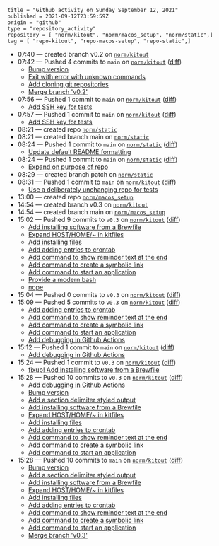 ```
title = "Github activity on Sunday September 12, 2021"
published = 2021-09-12T23:59:59Z
origin = "github"
type = "repository_activity"
repository = [ "norm/kitout", "norm/macos_setup", "norm/static",]
tag = [ "repo-kitout", "repo-macos-setup", "repo-static",]
```

* 07:40 — created branch v0.2 on [`norm/kitout`](https://github.com/norm/kitout)
* 07:42 — Pushed 4 commits to `main` on [`norm/kitout`](https://github.com/norm/kitout) ([diff](https://github.com/norm/kitout/compare/5217985d1e009ba81ca513f794e43e49a89fd51e..258529367cd06be38263860a0d4c6998612ce12c))
  * [Bump version](https://github.com/norm/kitout/commit/020906892bf217a46e8e9ecbbf7d5d8de8e0b711)
  * [Exit with error with unknown commands](https://github.com/norm/kitout/commit/3f37bcb70ccf861147fc64d46fda404eab1f8689)
  * [Add cloning git repositories](https://github.com/norm/kitout/commit/3cdd152080b4ad13246c609c25b3d80adcf55d7e)
  * [Merge branch 'v0.2'](https://github.com/norm/kitout/commit/258529367cd06be38263860a0d4c6998612ce12c)
* 07:56 — Pushed 1 commit to `main` on [`norm/kitout`](https://github.com/norm/kitout) ([diff](https://github.com/norm/kitout/compare/258529367cd06be38263860a0d4c6998612ce12c..0f351f9a605908fbaacec6ffe7a5dcd3018cb820))
  * [Add SSH key for tests](https://github.com/norm/kitout/commit/0f351f9a605908fbaacec6ffe7a5dcd3018cb820)
* 07:57 — Pushed 1 commit to `main` on [`norm/kitout`](https://github.com/norm/kitout) ([diff](https://github.com/norm/kitout/compare/0f351f9a605908fbaacec6ffe7a5dcd3018cb820..0a30d1cf7d0c504b8dcf5124846a135939e02a96))
  * [Add SSH key for tests](https://github.com/norm/kitout/commit/0a30d1cf7d0c504b8dcf5124846a135939e02a96)
* 08:21 — created repo [`norm/static`](https://github.com/norm/static)
* 08:21 — created branch main on [`norm/static`](https://github.com/norm/static)
* 08:24 — Pushed 1 commit to `main` on [`norm/static`](https://github.com/norm/static) ([diff](https://github.com/norm/static/compare/617b5dcce29407b3736f54ed7827c7650e004103..8f10bb2a48b5ccffba73ab507d0bd1de0ad9f964))
  * [Update default README formatting](https://github.com/norm/static/commit/8f10bb2a48b5ccffba73ab507d0bd1de0ad9f964)
* 08:24 — Pushed 1 commit to `main` on [`norm/static`](https://github.com/norm/static) ([diff](https://github.com/norm/static/compare/8f10bb2a48b5ccffba73ab507d0bd1de0ad9f964..38398ff7bab5b9fee883c984afb342d0535d8114))
  * [Expand on purpose of repo](https://github.com/norm/static/commit/38398ff7bab5b9fee883c984afb342d0535d8114)
* 08:29 — created branch patch on [`norm/static`](https://github.com/norm/static)
* 08:31 — Pushed 1 commit to `main` on [`norm/kitout`](https://github.com/norm/kitout) ([diff](https://github.com/norm/kitout/compare/0a30d1cf7d0c504b8dcf5124846a135939e02a96..c83114f7a17bb80f2fe08549a190b37f7017bcac))
  * [Use a deliberately unchanging repo for tests](https://github.com/norm/kitout/commit/c83114f7a17bb80f2fe08549a190b37f7017bcac)
* 13:00 — created repo [`norm/macos_setup`](https://github.com/norm/macos_setup)
* 14:54 — created branch v0.3 on [`norm/kitout`](https://github.com/norm/kitout)
* 14:54 — created branch main on [`norm/macos_setup`](https://github.com/norm/macos_setup)
* 15:02 — Pushed 9 commits to `v0.3` on [`norm/kitout`](https://github.com/norm/kitout) ([diff](https://github.com/norm/kitout/compare/7f94a833f8c110149a089e02cfa23754d28fa94a..22e0e30953b531bb7ab8e037a1be17cfb6d35773))
  * [Add installing software from a Brewfile](https://github.com/norm/kitout/commit/1f230e5d7cc611441a0402ae72f894bd978d0ce1)
  * [Expand HOST/HOME/~ in kitfiles](https://github.com/norm/kitout/commit/6f1dc688a1e0f8bbc252c40b6799db7f4578c05d)
  * [Add installing files](https://github.com/norm/kitout/commit/d5303cedc7b737c2948a67eef6ed3b1be3898408)
  * [Add adding entries to crontab](https://github.com/norm/kitout/commit/f6981fc5ab3cc004d0203a8034e25295d4369311)
  * [Add command to show reminder text at the end](https://github.com/norm/kitout/commit/3e2a7aa20841597016c119ee088ebcddf9769e55)
  * [Add command to create a symbolic link](https://github.com/norm/kitout/commit/5d2ab78464d47547a91990015b172dfc529b7e8f)
  * [Add command to start an application](https://github.com/norm/kitout/commit/084497e757d8ad9feb9104a01d0f619aee135a35)
  * [Provide a modern bash](https://github.com/norm/kitout/commit/b7ee2914686738ae8a7b23be2e04e64ba5ee7b92)
  * [nope](https://github.com/norm/kitout/commit/22e0e30953b531bb7ab8e037a1be17cfb6d35773)
* 15:04 — Pushed 0 commits to `v0.3` on [`norm/kitout`](https://github.com/norm/kitout) ([diff](https://github.com/norm/kitout/compare/22e0e30953b531bb7ab8e037a1be17cfb6d35773..084497e757d8ad9feb9104a01d0f619aee135a35))
* 15:09 — Pushed 5 commits to `v0.3` on [`norm/kitout`](https://github.com/norm/kitout) ([diff](https://github.com/norm/kitout/compare/084497e757d8ad9feb9104a01d0f619aee135a35..462a4af450761083a1e169dec9850e8367c8fffb))
  * [Add adding entries to crontab](https://github.com/norm/kitout/commit/655b01f01d15e8fd54c7fa974cf3e572c9528142)
  * [Add command to show reminder text at the end](https://github.com/norm/kitout/commit/dfb6eaa8a20049cdf19a69942591ee8c966101ef)
  * [Add command to create a symbolic link](https://github.com/norm/kitout/commit/850fa67c3533a03b9639ae82302b9427b060dfde)
  * [Add command to start an application](https://github.com/norm/kitout/commit/7b793d25b854fa839bdb4280f2221d1b014c162a)
  * [Add debugging in Github Actions](https://github.com/norm/kitout/commit/462a4af450761083a1e169dec9850e8367c8fffb)
* 15:12 — Pushed 1 commit to `main` on [`norm/kitout`](https://github.com/norm/kitout) ([diff](https://github.com/norm/kitout/compare/c83114f7a17bb80f2fe08549a190b37f7017bcac..1cb81ea064cfb72cb4253d95c1da72f6a2a5b6e7))
  * [Add debugging in Github Actions](https://github.com/norm/kitout/commit/1cb81ea064cfb72cb4253d95c1da72f6a2a5b6e7)
* 15:24 — Pushed 1 commit to `v0.3` on [`norm/kitout`](https://github.com/norm/kitout) ([diff](https://github.com/norm/kitout/compare/462a4af450761083a1e169dec9850e8367c8fffb..cbd7746f974dd4fd52c05c52e983173601cc175b))
  * [fixup! Add installing software from a Brewfile](https://github.com/norm/kitout/commit/cbd7746f974dd4fd52c05c52e983173601cc175b)
* 15:28 — Pushed 10 commits to `v0.3` on [`norm/kitout`](https://github.com/norm/kitout) ([diff](https://github.com/norm/kitout/compare/cbd7746f974dd4fd52c05c52e983173601cc175b..79abdb1316c5aa2d6bced82f0a80ae2921440f9d))
  * [Add debugging in Github Actions](https://github.com/norm/kitout/commit/1cb81ea064cfb72cb4253d95c1da72f6a2a5b6e7)
  * [Bump version](https://github.com/norm/kitout/commit/8b1cbc5d87b02c8807842fb170f7af7fcb7de593)
  * [Add a section delimiter styled output](https://github.com/norm/kitout/commit/9161557eae58d980e9707f52121b411732d7bc85)
  * [Add installing software from a Brewfile](https://github.com/norm/kitout/commit/21b453424485e2cb3a3e76e85d06a3ff2cdc64ca)
  * [Expand HOST/HOME/~ in kitfiles](https://github.com/norm/kitout/commit/d3ab5744bdc82abf0c5f361162bb5ea28776f0bd)
  * [Add installing files](https://github.com/norm/kitout/commit/299ec2eef7a691b44364adc8ffd1ecc961b6c36b)
  * [Add adding entries to crontab](https://github.com/norm/kitout/commit/5b29347c1e1988e90e30b3451fdf62a82c23a445)
  * [Add command to show reminder text at the end](https://github.com/norm/kitout/commit/78438b96b821fd7bf4fef626edb2c750164748fa)
  * [Add command to create a symbolic link](https://github.com/norm/kitout/commit/6a1b43afa63338c9805c724419d14bdd330d3ce8)
  * [Add command to start an application](https://github.com/norm/kitout/commit/79abdb1316c5aa2d6bced82f0a80ae2921440f9d)
* 15:28 — Pushed 10 commits to `main` on [`norm/kitout`](https://github.com/norm/kitout) ([diff](https://github.com/norm/kitout/compare/1cb81ea064cfb72cb4253d95c1da72f6a2a5b6e7..abc0b979acc18c9d3e6109a9e77b12aab610eddd))
  * [Bump version](https://github.com/norm/kitout/commit/8b1cbc5d87b02c8807842fb170f7af7fcb7de593)
  * [Add a section delimiter styled output](https://github.com/norm/kitout/commit/9161557eae58d980e9707f52121b411732d7bc85)
  * [Add installing software from a Brewfile](https://github.com/norm/kitout/commit/21b453424485e2cb3a3e76e85d06a3ff2cdc64ca)
  * [Expand HOST/HOME/~ in kitfiles](https://github.com/norm/kitout/commit/d3ab5744bdc82abf0c5f361162bb5ea28776f0bd)
  * [Add installing files](https://github.com/norm/kitout/commit/299ec2eef7a691b44364adc8ffd1ecc961b6c36b)
  * [Add adding entries to crontab](https://github.com/norm/kitout/commit/5b29347c1e1988e90e30b3451fdf62a82c23a445)
  * [Add command to show reminder text at the end](https://github.com/norm/kitout/commit/78438b96b821fd7bf4fef626edb2c750164748fa)
  * [Add command to create a symbolic link](https://github.com/norm/kitout/commit/6a1b43afa63338c9805c724419d14bdd330d3ce8)
  * [Add command to start an application](https://github.com/norm/kitout/commit/79abdb1316c5aa2d6bced82f0a80ae2921440f9d)
  * [Merge branch 'v0.3'](https://github.com/norm/kitout/commit/abc0b979acc18c9d3e6109a9e77b12aab610eddd)
